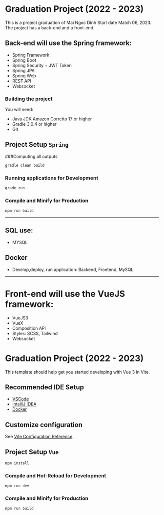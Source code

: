 # Graduation Project (2022 - 2023)
This is a project graduation of Mai Ngoc Dinh Start date Match 06, 2023. The project has a back-end and a front-end.

## Back-end will use the Spring framework:
- Spring Framework
- Spring Boot
- Spring Security + JWT Token
- Spring JPA
- Spring Web
- REST API 
- Websocket

### Building the project
You will need:
- Java JDK Amazon Corretto 17 or higher
- Gradle 3.0.4 or higher
- Git

## Project Setup `Spring`

###Computing all outputs
```sh
gradle clean build
```

### Running applications for Development

```sh
grade run
```

### Compile and Minify for Production

```sh
npm run build
```
---
## SQL use: 
- MYSQL
## Docker
- Develop,deploy, run application: Backend, Frontend, MySQL

---
# Front-end will use the VueJS framework:
- VueJS3
- VueX
- Composition API
- Styles: SCSS, Tailwind
- Websocket

# Graduation Project (2022 - 2023)

This template should help get you started developing with Vue 3 in Vite.

## Recommended IDE Setup

- [VSCode](https://code.visualstudio.com/)
- [IntelliJ IDEA](https://www.jetbrains.com/)
- [Docker](https://www.docker.com/)

## Customize configuration

See [Vite Configuration Reference](https://vitejs.dev/config/).

## Project Setup `Vue`

```sh
npm install
```

### Compile and Hot-Reload for Development

```sh
npm run dev
```

### Compile and Minify for Production

```sh
npm run build
```
